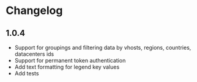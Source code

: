 # Changelog

## 1.0.4

- Support for groupings and filtering data by vhosts, regions, countries, datacenters ids
- Support for permanent token authentication
- Add text formatting for legend key values
- Add tests
